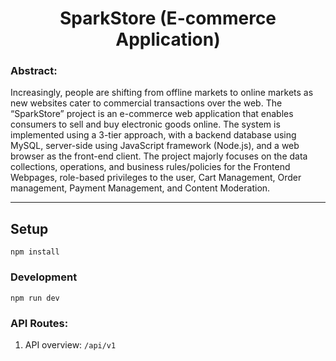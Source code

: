<center><h1>SparkStore (E-commerce Application)</h1></center>

### Abstract:
Increasingly, people are shifting from offline markets to online markets as new websites cater to commercial transactions over the web. The “SparkStore” project is an e-commerce web application that enables consumers to sell and buy electronic goods online. The system is implemented using a 3-tier approach, with a backend database using MySQL, server-side using JavaScript framework (Node.js), and a web browser as the front-end client. The project majorly focuses on the data collections, operations, and business rules/policies for the Frontend Webpages, role-based privileges to the user, Cart Management, Order management, Payment Management, and Content Moderation.

---
## Setup

```npm install```

### Development

```npm run dev```

### API Routes:

1. API overview: `/api/v1`